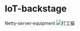 # IoT-backstage
Netty-server-equipment
![打工猫](https://user-images.githubusercontent.com/67461451/231046969-556e9407-74e3-45f0-b8e5-4d628fe30f9f.jpg)
